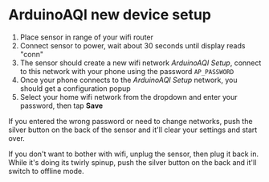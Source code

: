 # ArduinoAQI new device setup

1. Place sensor in range of your wifi router
2. Connect sensor to power, wait about 30 seconds until display reads "conn"
3. The sensor should create a new wifi network *ArduinoAQI Setup*, connect to this network with your phone using the password `AP_PASSWORD`
4. Once your phone connects to the *ArduinoAQI Setup* network, you should get a configuration popup
5. Select your home wifi network from the dropdown and enter your password, then tap **Save**

If you entered the wrong password or need to change networks, push the silver button on the back of the sensor and it'll clear your settings and start over.

If you don't want to bother with wifi, unplug the sensor, then plug it back in. While it's doing its twirly spinup, push the silver button on the back and it'll switch to offline mode.
